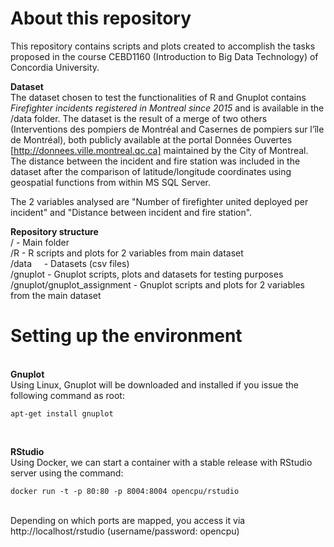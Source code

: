 # About this repository

This repository contains scripts and plots created to accomplish the tasks proposed in the course CEBD1160 (Introduction to Big Data Technology)  of Concordia University.

<b>Dataset</b><BR>
The dataset chosen to test the functionalities of R and Gnuplot contains <i>Firefighter incidents registered in Montreal since 2015</i> and is available in the /data folder. The dataset is the result of a merge of two others (Interventions des pompiers de Montréal and Casernes de pompiers sur l’île de Montréal), both publicly available at the portal Données Ouvertes [http://donnees.ville.montreal.qc.ca] maintained by the City of Montreal. The distance between the incident and fire station was included in the dataset after the comparison of latitude/longitude coordinates using geospatial functions from within MS SQL Server.
   
The 2 variables analysed are "Number of firefighter united deployed per incident" and "Distance between incident and fire station".

<b>Repository structure</b><BR>
/          - Main folder<BR>
/R        - R scripts and plots for 2 variables from main dataset <BR>
/data     - Datasets (csv files)<BR>
/gnuplot  - Gnuplot scripts, plots and datasets for testing purposes<BR>
/gnuplot/gnuplot_assignment  - Gnuplot scripts and plots for 2 variables from the main dataset

<h1>Setting up the environment</h1><BR>
<b>Gnuplot</b><BR>
Using Linux, Gnuplot will be downloaded and installed if you issue the following command as root:
  
  ```
apt-get install gnuplot
  ```
<BR>
  
<b>RStudio</b><BR>
Using Docker, we can start a container with a stable release with RStudio server using the command:
```
docker run -t -p 80:80 -p 8004:8004 opencpu/rstudio
```
<BR>
 Depending on which ports are mapped, you access it via http://localhost/rstudio (username/password: opencpu)


  
  
